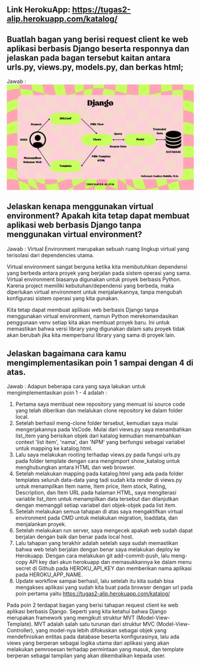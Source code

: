 ## Link HerokuApp: https://tugas2-alip.herokuapp.com/katalog/ 

## Buatlah bagan yang berisi request client ke web aplikasi berbasis Django beserta responnya dan jelaskan pada bagan tersebut kaitan antara urls.py, views.py, models.py, dan berkas html;
Jawab : 
![Bagan](https://github.com/ShafanisaAlifia/tugas2PBP/blob/main/katalog/BaganDjango.png "Bagan Django")

## Jelaskan kenapa menggunakan virtual environment? Apakah kita tetap dapat membuat aplikasi web berbasis Django tanpa menggunakan virtual environment?
Jawab : 
Virtual Environment merupakan sebuah ruang lingkup virtual yang terisolasi dari dependencies utama.

Virtual environment sangat berguna ketika kita membutuhkan dependensi yang berbeda antara proyek yang berjalan pada sistem operasi yang sama. Virtual environment biasanya digunakan untuk proyek berbasis Python. Karena project memiliki kebutuhan/dependensi yang berbeda, maka diperlukan virtual environment untuk menjalankannya, tanpa mengubah konfigurasi sistem operasi yang kita gunakan.

Kita tetap dapat membuat aplikasi web berbasis Django tanpa menggunakan virtual environment, namun Python merekomendasikan penggunaan venv setiap kita akan membuat proyek baru. Ini untuk memastikan bahwa versi library yang digunakan dalam satu proyek tidak akan berubah jika kita memperbarui library yang sama di proyek lain.

## Jelaskan bagaimana cara kamu mengimplementasikan poin 1 sampai dengan 4 di atas.
Jawab :
Adapun beberapa cara yang saya lakukan untuk mengimplementasikan poin 1 - 4  adalah :
1. Pertama saya membuat new repository yang memuat isi source code yang telah diberikan dan melalukan clone repository ke dalam folder local.
2. Setelah berhasil meng-clone folder tersebut, kemudian saya mulai mengerjakannya pada VsCode. Mulai dari views.py saya menambahkan list_item yang berisikan objek dari katalog kemudian menambahkan context 'list item', 'nama', dan 'NPM' yang berfungsi sebagai variabel untuk mapping ke katalog.html.
3. Lalu saya melakukan rooting terhadap views.py pada fungsi urls.py pada folder template dengan cara mengimport show_katalog untuk menghubungkan antara HTML dan web browser.
4. Setelah melakukan mapping pada katalog.html yang ada pada folder templates seluruh data-data yang tadi sudah kita render di views.py untuk menampilkan Item name, Item price, Item stock, Rating, Description, dan Item URL pada halaman HTML, saya mengiterasi variable list_item untuk menampilkan data tersebut dan dilanjutkan dengan memanggil setiap variabel dari objek-objek pada list item.
5. Setelah melakukan semua tahapan di atas saya mengaktifkan virtual environment pada CMD untuk melakukan migration, loaddata, dan menjalankan proyek. 
6. Setelah melakukan run server, saya mengecek apakah web sudah dapat berjalan dengan baik dan benar pada local host.
7. Lalu tahapan yang terakhir adalah setelah saya sudah memastikan bahwa web telah berjalan dengan benar saya melakukan deploy ke Herokuapp. Dengan cara melakukan git add-commit-push, lalu meng-copy API key dari akun herokuapp dan memasukkannya ke dalam menu secret di Github pada HEROKU_API_KEY dan memberikan nama aplikasi pada HEROKU_APP_NAME. 
8. Update workflow sampai berhasil, lalu setelah itu kita sudah bisa mengakses aplikasi yang sudah kita buat pada browser dengan url pada poin pertama yaitu https://tugas2-alip.herokuapp.com/katalog/

Pada poin 2 terdapat bagan yang berisi tahapan request client ke web aplikasi berbasis Django. Seperti yang kita ketahui bahwa Django merupakan framework yang mengikuti struktur MVT (Model-View-Template). MVT adalah salah satu turunan dari struktur MVC (Model-View-Controller), yang model-nya lebih difokuskan sebagai objek yang mendefinisikan entitas pada database beserta konfigurasinya, lalu ada views yang berperan sebagai logika utama dari aplikasi yang akan melakukan pemrosesan terhadap permintaan yang masuk, dan template berperan sebagai tampilan yang akan dikembalikan kepada user.
